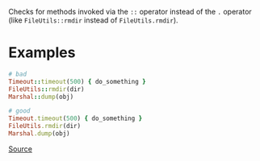 
Checks for methods invoked via the `::` operator instead
of the `.` operator (like `FileUtils::rmdir` instead of `FileUtils.rmdir`).

# Examples

```ruby
# bad
Timeout::timeout(500) { do_something }
FileUtils::rmdir(dir)
Marshal::dump(obj)

# good
Timeout.timeout(500) { do_something }
FileUtils.rmdir(dir)
Marshal.dump(obj)
```

[Source](http://www.rubydoc.info/gems/rubocop/RuboCop/Cop/Style/ColonMethodCall)